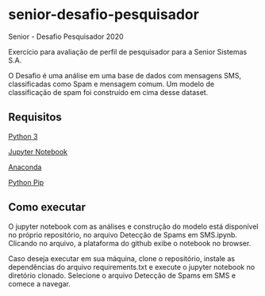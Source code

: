 # senior-desafio-pesquisador
Senior - Desafio Pesquisador 2020

Exercício para avaliação de perfil de pesquisador para a Senior Sistemas S.A.

O Desafio é uma análise em uma base de dados com mensagens SMS, classificadas como Spam e mensagem comum. 
Um modelo de classificação de spam foi construído em cima desse dataset.

## Requisitos
[Python 3](https://www.python.org/downloads/)

[Jupyter Notebook](https://jupyter.org/)

[Anaconda](https://www.anaconda.com/)

[Python Pip](https://pypi.org/project/pip/)

## Como executar
O jupyter notebook com as análises e construção do modelo está disponível no próprio repositório, no arquivo Detecção de Spams em SMS.ipynb.
Clicando no arquivo, a plataforma do github exibe o notebook no browser.

Caso deseja executar em sua máquina, clone o repositório, instale as dependências do arquivo requirements.txt e execute o jupyter notebook no diretório clonado.
Selecione o arquivo Detecção de Spams em SMS e comece a navegar.
